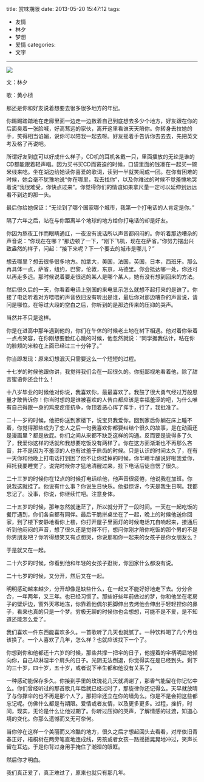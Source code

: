 title: 赏味期限
date: 2013-05-20 15:47:12
tags:
- 友情
- 林夕
- 梦想
- 爱情
categories:
- 文字
---

![](/images/shangweiqixian.jpg)

文：林夕

歌：黄小桢

那还是你和好友说着想要去很多很多地方的年纪。

你踢踢踏踏地在走廊里面一边走一边数着自己到底想去多少个地方，好友跟在你的后面臭着一张脸喊，好高骛远的家伙，离开这里看谁天天陪你。你转身去拉她的手，笑得相当谄媚，说你可以陪我一起去呀。好友摇着手告诉你去去去，先把英文考及格了再说吧。

所谓好友到底可以好成什么样子，CD机的耳机各戴一只，里面播放的无论是谁的CD都能跟着轻声唱。因为买书买CD而窘迫的时候，口袋里面的钱凑在一起买一碗米线来吃。坐在湖边给她读你喜爱的歌词，读到一半就笑闹成一团。在你有困难的时候，她会毫不犹豫地说“你在哪里，我去找你”，以及你难过的时候不觉羞愧地哭着说“我很难受，你快点过来”。你觉得你们的情谊如果拿尺量一定可以延伸到远远看不到边的那一头。

最后你给她保证：“无论到了哪个国家哪个城市，我第一个打电话的人肯定是你。”
<!--more-->

隔了六年之后，站在与你距离半个地球的地方给你打电话的却是好友。

你因为熬夜工作而眼睛通红，一夜没有说话所以声音都闷闷的。你听着那边嘈杂的声音说：“你现在在哪？”那边顿了一下，“刚下飞机，现在在萨省。”你努力摆出兴致盎然的样子，问起：“接下来呢？下一个要去的城市是哪儿？”

想去哪里？想去很多很多地方。加拿大，美国，法国，英国，日本，西班牙。那么再具体一点，萨省，纽约，巴黎，伦敦，东京，马德里。你会抵达哪一处，你还可以再走多远。那时候说着要走很远的某人是哪个某人，她有没有想到回来的方法。

然后很久后的一天，你看着电话上别国的来电显示怎么就想不起打来的是谁了。你接了电话听着对方喂喂的声音依旧没有听出是谁，最后你对那边嘈杂的声音说，请问是哪位。在等过大段的空白之后，你听到的是那边传来的压抑的哭声。

当然并不只是这样。

你是在进高中那年遇到他的，你们在午休的时候老土地在树下相遇。他对着你带着一点点笑容，在你刚想要脸红心跳的时候，他忽然就说：“同学据我估计，粘在你的脸颊的米粒在上面已经过三十分钟了。”

你当即发现：原来幻想泯灭只需要这么一个短短的过程。

十七岁的时候他跟你讲，我觉得我们会在一起很久的。你挺鄙视地看着他，除了甜言蜜语你还会什么！

十八岁毕业的时候他对你说，我喜欢你，最最喜欢了。我鼓了很大勇气经过万般思量才敢告诉你！你当时想的是谁被喜欢的人告白都应该是幸福羞涩的吧，为什么唯有自己得跟一身的鸡皮疙瘩抗争，你顶着恶心挥了挥手，行了，我批准了。

二十一岁的时候，他把你送到家楼下，说宝贝我爱你。回到家后你躺在床上睡不着，你觉得那些成为了恋人之后一句我喜欢你都要纠结个很久的故事，是在动画还是漫画里？都是放屁。你们之间从来都不缺乏这样的沟通。反而要是说得多了久了，我爱你这样的话就和我想要吃饭没有两样了。你在这方面渐渐也不再那么吝啬，并不是因为不羞涩的人也有过羞于启齿的时候。只是认识的时间太久了，在有一天你和他晚上打电话打到困了他不让你挂掉的时候，你半睡半醒说好啦我爱你，拜托我要睡觉了。说完时候你才猛地清醒过来，挂下电话后徒自愣了很久。

二十三岁的时候你在12点的时候打电话给他，他声音很疲倦，他说我在加班。你说我这就挂了。他说有什么事？你说生日快乐。他挺惊讶，今天是我生日啊。我都忘记了。没事，你说，你继续忙吧。注意身体。

二十五岁的时候，那年忽然就迷茫了，所以就分开了一段时间。一天在一起吃饭的餐厅遇到，你们各自都有同伴。最后干脆拼桌坐在了一起，晚上的时候他送你回家，到了楼下安静地看你上楼，你打开屋子里面灯的时候电话兀自响起来，接通后听到他闷闷的声音，想了很久还是觉得不行，想问你刚才陪你吃饭的那个男的不是你男朋友吧？你听得想笑又有点想哭，你说那和你一起来的女孩子是你女朋友么？

于是就又在一起。

二十六岁的时候，你看到他和年轻的女孩子逛街，你回家什么都没有说。

二十七岁的时候，又分开，然后又在一起。

明明感动越来越少，分开却像是缺些什么，在一起又不能好好地走下去。分分合合，一年两年，又三年。也已经习惯了。那些好些年前做过的梦，你和他坐在老房子的壁炉边，窗外天寒地冻，你靠着他偶尔把脚伸出去烤他会伸出手轻轻捏你的鼻子，看来也真的只是一个梦。穷极无聊的时候你也会想想，可能不是不爱，是不知道还能怎么爱了。

我们喜欢一件东西能喜欢多久。一首歌听了几天也就腻了。一种饮料喝了几个月也该换了。一个人喜欢了几年，怎么样？也就应该找下一个了。

你想到你和他都还十六岁的时候，那些共撑一把伞的日子，他握着的伞柄明显地倾向你，自己却淋湿半个肩头的日子。光阴无法倒退，你觉得实在是已经到头。剩下的三十岁，四十岁，五十岁，或者说下半生都和他没有关系了。

一种感动能保存多久。你接到手里的玫瑰花几天就凋谢了，那香气能留在你记忆中么。你们曾经听过的那首歌几年后就已经过时了，那旋律你还记得么。天早就放晴了与你撑伞的也不再是那个人了，那把伞还立在你的墙角么。你是不是会把这些都忘记呢。仿佛什么都是有期限。爱情或者友情，以及更多更多。过程，挫折，时间，现实，无论是什么让他过期了。你听过压抑的哭声，了解情感的过渡，知道心境的变化。你那么遗憾而又无可奈何。

当你停在这样一个美丽而又冷酷的地方，很久之后才想起回头去看看，对岸依旧青春正好，梧桐树在两旁笔直地连成线，男孩或者女孩一路摇摇晃晃地冲过，笑声长留在耳边。于是你背过身用手掩住了潮湿的眼眶。

然后你才明白。

我们真正爱了，真正难过了，原来也就只有那几年。
